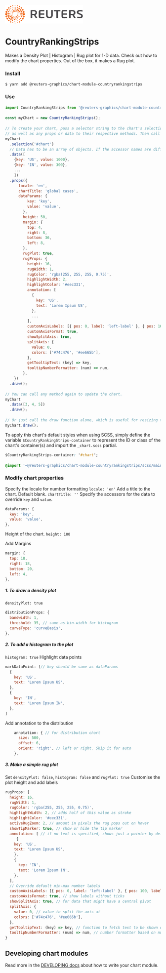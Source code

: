![](./badge.svg)

# CountryRankingStrips
Makes a Density Plot | Histogram | Rug plot for 1-D data. Check out how to modify the chart properties. Out of the box, it makes a Rug plot. 

### Install

```
$ yarn add @reuters-graphics/chart-module-countryrankingstrips
```

### Use

```javascript
import CountryRankingStrips from '@reuters-graphics/chart-module-countryrankingstrips';

const myChart = new CountryRankingStrips();

// To create your chart, pass a selector string to the chart's selection method,
// as well as any props or data to their respective methods. Then call draw.
myChart
  .selection('#chart')
  // Data has to be an array of objects. If the accessor names are different, map them in the dataParams prop.
  .data([
    {key: 'US', value: 1000},
    {key: 'IN', value: 300},
    ...
    ]) 
  .props({ 
      locale: 'en',
      chartTitle: 'global cases',
      dataParams: {
          key: 'key',
          value: 'value',
        },
        height: 50,
        margin: {
          top: 4,
          right: 8,
          bottom: 36,
          left: 8,
        },
        rugPlot: true,
        rugProps: {
          height: 16,
          rugWidth: 1,
          rugColor: 'rgba(255, 255, 255, 0.75)',
          highlightWidth: 2,
          highlightColor: '#eec331',
          annotation: [
            {
              key: 'US',
              text: 'Lorem Ipsum US',
            },
            ...
          ],
          customAxisLabels: [{ pos: 0, label: 'left-label' }, { pos: 100, label: 'right-label' }],
          customAxisFormat: true,
          showSplitAxis: true,
          splitAxis: {
            value: 0,
            colors: ['#74c476', '#ee665b'],
          },
          getTooltipText: (key) => key,
          tooltipNumberFormatter: (num) => num,
        },
    })
  .draw();

// You can call any method again to update the chart.
myChart
  .data([3, 4, 5])
  .draw();

// Or just call the draw function alone, which is useful for resizing the chart.
myChart.draw();
```

To apply this chart's default styles when using SCSS, simply define the variable `$CountryRankingStrips-container` to represent the ID or class of the chart's container(s) and import the `_chart.scss` partial.

```CSS
$CountryRankingStrips-container: '#chart';

@import '~@reuters-graphics/chart-module-countryrankingstrips/scss/main';
```

### Modify chart properties

Specify the locale for number formatting ```locale: 'en'``` 
Add a title to the chart. Default blank. ```chartTitle: ''``` 
Specify the accessors for the data to override ```key``` and ```value```.
```javascript
dataParams: {
  key: 'key',
  value: 'value',
},
```
Height of the chart. ```height: 100```

Add Margins
```javascript
margin: {
  top: 18,
  right: 18,
  bottom: 20,
  left: 4,
},
```

##### 1. To draw a density plot
```densityPlot: true```
```javascript
distributionProps: {
  bandwidth: 1,
  threshold: 35, // same as bin-width for histogram
  curveType: 'curveBasis',
},
```
##### 2. To add a histogram to the plot
```histogram: true```
Highlight data points
```javascript
markDataPoint: [// key should be same as dataParams
  {
    key: 'US',
    text: 'Lorem Ipsum US',
  },
  {
    key: 'IN',
    text: 'Lorem Ipsum IN',
  },
]
```
Add annotation to the distribution
```javascript
    annotation: { // for distribution chart
      size: 500,
      offset: 6,
      orient: 'right', // left or right. Skip it for auto
    },
```
##### 3. Make a simple rug plot
Set ```densityPlot: false```, ```histogram: false``` and ```rugPlot: true```
Customise the plot height and add labels
```javascript
rugProps: {
  height: 16,
  rugWidth: 1,
  rugColor: 'rgba(255, 255, 255, 0.75)',
  highlightWidth: 2, // adds half of this value as stroke
  highlightColor: '#eec331', 
  activeRugZoom: 2, // amount in pixels the rug pops out on hover
  showTipMarker: true, // show or hide the tip marker
  annotation: [ // if no text is specified, shows just a pointer by default
     {
    key: 'US',
    text: 'Lorem Ipsum US',
    },
    {
      key: 'IN',
      text: 'Lorem Ipsum IN',
    },
  ],
  // Override default min-max number labels
  customAxisLabels: [{ pos: 0, label: 'left-label' }, { pos: 100, label: 'right-label' }],
  customAxisFormat: true, // show labels without ticks
  showSplitAxis: true, // for data that might have a central pivot
  splitAxis: {
    value: 0, // value to split the axis at
    colors: ['#74c476', '#ee665b'],
  },
  getTooltipText: (key) => key, // function to fetch text to be shown on the tooltips
  tooltipNumberFormatter: (num) => num, // number formatter based on number type and locale
}
```

## Developing chart modules

Read more in the [DEVELOPING docs](./DEVELOPING.md) about how to write your chart module.
